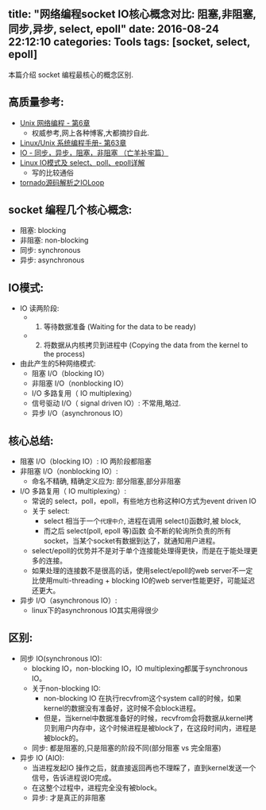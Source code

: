 title: "网络编程socket IO核心概念对比: 阻塞,非阻塞,同步,异步, select, epoll"
date: 2016-08-24 22:12:10
categories: Tools
tags: [socket, select, epoll]
---
本篇介绍 socket 编程最核心的概念区别.

<!-- more -->

## 高质量参考:

- [Unix 网络编程 - 第6章]()
    - 权威参考,网上各种博客,大都摘抄自此.
- [Linux/Unix 系统编程手册-  第63章]()
- [IO - 同步，异步，阻塞，非阻塞 （亡羊补牢篇）](http://blog.csdn.net/historyasamirror/article/details/5778378)
- [Linux IO模式及 select、poll、epoll详解](https://segmentfault.com/a/1190000003063859)
    - 写的比较通俗
- [tornado源码解析之IOLoop](http://python.jobbole.com/86097/)



## socket 编程几个核心概念:

- 阻塞: blocking
- 非阻塞: non-blocking
- 同步: synchronous
- 异步: asynchronous


## IO模式:

- IO 读两阶段:
    - 1. 等待数据准备 (Waiting for the data to be ready)
    - 2. 将数据从内核拷贝到进程中 (Copying the data from the kernel to the process)
- 由此产生的5种网络模式:
    - 阻塞 I/O（blocking IO）
    - 非阻塞 I/O（nonblocking IO）
    - I/O 多路复用（ IO multiplexing）
    - 信号驱动 I/O（ signal driven IO）: 不常用,略过.
    - 异步 I/O（asynchronous IO）


## 核心总结:

- 阻塞 I/O（blocking IO）: IO 两阶段都阻塞
- 非阻塞 I/O（nonblocking IO）: 
    - 命名不精确, 精确定义应为: 部分阻塞,部分非阻塞
- I/O 多路复用（ IO multiplexing）: 
    - 常说的 select，poll，epoll，有些地方也称这种IO方式为event driven IO
    - 关于 select:
        - select 相当于一个`代理中介`, 进程在调用 select()函数时,被 block, 
        - 而之后 select(poll, epoll 等)函数 会不断的轮询所负责的所有socket，当某个socket有数据到达了，就通知用户进程。
    - select/epoll的优势并不是对于单个连接能处理得更快，而是在于能处理更多的连接。
    - 如果处理的连接数不是很高的话，使用select/epoll的web server不一定比使用multi-threading + blocking IO的web server性能更好，可能延迟还更大。
- 异步 I/O（asynchronous IO）:
    - linux下的asynchronous IO其实用得很少
    

## 区别:

- 同步 IO(synchronous IO):
    - blocking IO，non-blocking IO，IO multiplexing都属于synchronous IO。
    - 关于non-blocking IO:
        - non-blocking IO 在执行recvfrom这个system call的时候，如果kernel的数据没有准备好，这时候不会block进程。
        - 但是，当kernel中数据准备好的时候，recvfrom会将数据从kernel拷贝到用户内存中，这个时候进程是被block了，在这段时间内，进程是被block的。
    - 同步: 都是阻塞的,只是阻塞的阶段不同(部分阻塞 vs 完全阻塞)
- 异步 IO (AIO):
    - 当进程发起IO 操作之后，就直接返回再也不理睬了，直到kernel发送一个信号，告诉进程说IO完成。
    - 在这整个过程中，进程完全没有被block。
    - 异步: 才是真正的非阻塞





